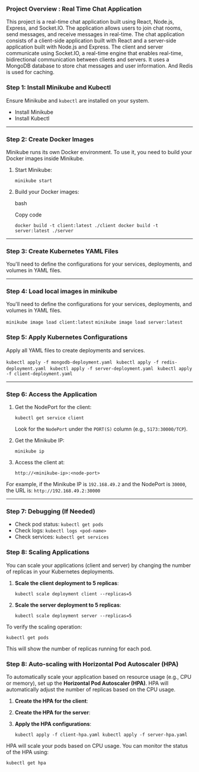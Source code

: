 ### Project Overview : Real Time Chat Application

This project is a real-time chat application built using React, Node.js, Express, and Socket.IO. The application allows users to join chat rooms, send messages, and receive messages in real-time. The chat application consists of a client-side application built with React and a server-side application built with Node.js and Express. The client and server communicate using Socket.IO, a real-time engine that enables real-time, bidirectional communication between clients and servers. It uses a MongoDB database to store chat messages and user information. And Redis is used for caching.

### Step 1: Install Minikube and Kubectl

Ensure Minikube and `kubectl` are installed on your system.

-   Install Minikube
-   Install Kubectl

---

### Step 2: Create Docker Images

Minikube runs its own Docker environment. To use it, you need to build your Docker images inside Minikube.

1. Start Minikube:

    `minikube start`

2. Build your Docker images:

    bash

    Copy code

    `docker build -t client:latest ./client docker build -t server:latest ./server`

---

### Step 3: Create Kubernetes YAML Files

You'll need to define the configurations for your services, deployments, and volumes in YAML files.

---

### Step 4: Load local images in minikube

You'll need to define the configurations for your services, deployments, and volumes in YAML files.

`minikube image load client:latest`
`minikube image load server:latest`

### Step 5: Apply Kubernetes Configurations

Apply all YAML files to create deployments and services.

`kubectl apply -f mongodb-deployment.yaml `
`kubectl apply -f redis-deployment.yaml `
`kubectl apply -f server-deployment.yaml `
`kubectl apply -f client-deployment.yaml`

---

### Step 6: Access the Application

1. Get the NodePort for the client:

    `kubectl get service client`

    Look for the `NodePort` under the `PORT(S)` column (e.g., `5173:30000/TCP`).

2. Get the Minikube IP:

    `minikube ip`

3. Access the client at:

    `http://<minikube-ip>:<node-port>`

For example, if the Minikube IP is `192.168.49.2` and the NodePort is `30000`, the URL is:
`http://192.168.49.2:30000`

---

### Step 7: Debugging (If Needed)

-   Check pod status:
    `kubectl get pods`
-   Check logs:
    `kubectl logs <pod-name>`
-   Check services:
    `kubectl get services`

### Step 8: Scaling Applications

You can scale your applications (client and server) by changing the number of replicas in your Kubernetes deployments.

1. **Scale the client deployment to 5 replicas**:

    `kubectl scale deployment client --replicas=5`

2. **Scale the server deployment to 5 replicas**:

    `kubectl scale deployment server --replicas=5`

To verify the scaling operation:

`kubectl get pods`

This will show the number of replicas running for each pod.

### Step 8: Auto-scaling with Horizontal Pod Autoscaler (HPA)

To automatically scale your application based on resource usage (e.g., CPU or memory), set up the **Horizontal Pod Autoscaler (HPA)**. HPA will automatically adjust the number of replicas based on the CPU usage.

1. **Create the HPA for the client**:
2. **Create the HPA for the server**:
3. **Apply the HPA configurations**:

    `kubectl apply -f client-hpa.yaml kubectl apply -f server-hpa.yaml`

HPA will scale your pods based on CPU usage. You can monitor the status of the HPA using:

`kubectl get hpa`
